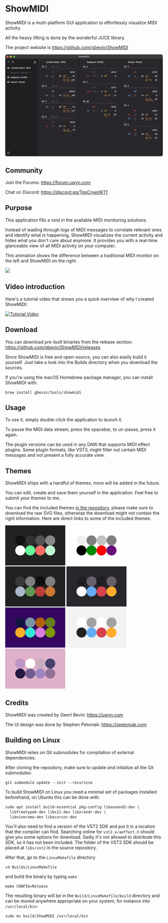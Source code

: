 # ShowMIDI

ShowMIDI is a multi-platform GUI application to effortlessly visualize MIDI activity.

All the heavy lifting is done by the wonderful JUCE library.

The project website is https://github.com/gbevin/ShowMIDI

<p><img src="https://raw.githubusercontent.com/gbevin/ShowMIDI/main/Design/showmidi-0.8.0.png" style="width: auto" /></p>

## Community

Join the Forums: https://forum.uwyn.com

Chat on Discord: https://discord.gg/TgsCnwqWTf

## Purpose

This application fills a void in the available MIDI monitoring solutions.

Instead of wading through logs of MIDI messages to correlate relevant ones and identify what is happening, ShowMIDI visualizes the current activity and hides what you don't care about anymore. It provides you with a real-time glanceable view of all MIDI activity on your computer.

This animation shows the difference between a traditional MIDI monitor on the left and ShowMIDI on the right:

<p><img src="https://uwyn.com/images/showmidi-animation-small.gif" width="640" /></p>

## Video introduction

Here's a tutorial video that shows you a quick overview of why I created ShowMIDI:

<a href="https://www.youtube.com/watch?v=TliuBpUY8pw" target="_blank"><img src="https://i.ytimg.com/vi/TliuBpUY8pw/maxresdefault.jpg" alt="Tutorial Video" width="640" border="0" /></a>

## Download

You can download pre-built binaries from the release section:
https://github.com/gbevin/ShowMIDI/releases

Since ShowMIDI is free and open-source, you can also easily build it yourself. Just take a look into the Builds directory when you download the sources.

If you're using the macOS Homebrew package manager, you can install ShowMIDI with:
```
brew install gbevin/tools/showmidi
```

## Usage

To use it, simply double-click the application to launch it.

To pause the MIDI data stream, press the spacebar, to un-pause, press it again.

The plugin versions can be used in any DAW that supports MIDI effect plugins. Some plugin formats, like VST3, might filter out certain MIDI messages and not present a fully accurate view.

## Themes

ShowMIDI ships with a handful of themes, more will be added in the future.

You can edit, create and save them yourself in the application. Feel free to submit your themes to me.

You can find the included themes [in the repository](https://github.com/gbevin/ShowMIDI/tree/main/Themes), please make sure to download the raw SVG files, otherwise the download might not contain the right information. Here are direct links to some of the included themes:

![](https://raw.githubusercontent.com/gbevin/ShowMIDI/main/Themes/bstation.svg)
![](https://raw.githubusercontent.com/gbevin/ShowMIDI/main/Themes/classic%20light.svg)
![](https://raw.githubusercontent.com/gbevin/ShowMIDI/main/Themes/darcula.svg)
![](https://raw.githubusercontent.com/gbevin/ShowMIDI/main/Themes/dark.svg)
![](https://raw.githubusercontent.com/gbevin/ShowMIDI/main/Themes/disco.svg)
![](https://raw.githubusercontent.com/gbevin/ShowMIDI/main/Themes/light.svg)
![](https://raw.githubusercontent.com/gbevin/ShowMIDI/main/Themes/mouha.svg)

## Credits

ShowMIDI was created by Geert Bevin: https://uwyn.com

The UI design was done by Stephen Petoniak: https://spetoniak.com

## Building on Linux

ShowMIDI relies on Git submodules for compilation of external dependencies.

After cloning the repository, make sure to update and initialize all the Git submodules:

```
git submodule update --init --recursive
```

To build ShowMIDI on Linux you need a minimal set of packages installed beforehand, on Ubuntu this can be done with:

```
sudo apt install build-essential pkg-config libasound2-dev \
  libfreetype6-dev libx11-dev libxrandr-dev \
  libxinerama-dev libxcursor-dev
```

You'll also need to find a version of the VST2 SDK and put it in a location that the compiler can find.
Searching online for `vst2.x/aeffect.h` should give you some options for download.
Sadly it's not allowed to distribute this SDK, so it has not been included.
The folder of the VST2 SDK should be placed at `libs/vst2` in the source repository.

After that, go to the `LinuxMakefile` directory

```
cd Builds/LinuxMakefile
```

and build the binary by typing `make`

```
make CONFIG=Release
```

The resulting binary will be in the `Build/LinuxMakefile/build` directory and can be moved anywhere appropriate on your system, for instance into `/usr/local/bin`:

```
sudo mv build/ShowMIDI /usr/local/bin
```
